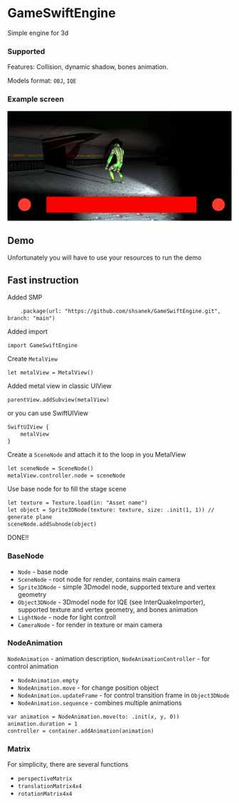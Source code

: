 # GameSwiftEngine

Simple engine for 3d

### Supported
Features: Collision, dynamic shadow, bones animation.

Models format:  `OBJ`, `IQE`

### Example screen

![image](/Screen/1.png)

## Demo
Unfortunately you will have to use your resources to run the demo


## Fast instruction

Added SMP

```
    .package(url: "https://github.com/shsanek/GameSwiftEngine.git", branch: "main")
``` 

Added import

```
import GameSwiftEngine
```

Create `MetalView`

```
let metalView = MetalView()
```

Added metal view in classic UIView

```
parentView.addSubview(metalView)
```

or you can use SwiftUIView

```
SwiftUIView {
    metalView
}
```

Сreate a `SceneNode` and attach it to the loop in you MetalView

```
let sceneNode = SceneNode()
metalView.controller.node = sceneNode
```

Use base node for to fill the stage scene

```
let texture = Texture.load(in: "Asset name")
let object = Sprite3DNode(texture: texture, size: .init(1, 1)) // generate plane
sceneNode.addSubnode(object)
```

DONE!!

### BaseNode

- `Node` - base node
- `SceneNode` - root node for render, contains main camera
- `Sprite3DNode` - simple 3Dmodel node, supported texture and vertex geometry
- `Object3DNode` - 3Dmodel node for IQE (see InterQuakeImporter), supported texture and vertex geometry, and bones animation
- `LightNode` - node for light controll
- `CameraNode` - for render in texture or main camera


### NodeAnimation

`NodeAnimation` - animation description, `NodeAnimationController` - for control animation

- `NodeAnimation.empty`
- `NodeAnimation.move` - for change position object
- `NodeAnimation.updateFrame` - for control transition frame in `Object3DNode`
- `NodeAnimation.sequence` - combines multiple animations

```
var animation = NodeAnimation.move(to: .init(x, y, 0))
animation.duration = 1
controller = container.addAnimation(animation)
```

### Matrix 

For simplicity, there are several functions

- `perspectiveMatrix`
- `translationMatrix4x4`
- `rotationMatrix4x4`
